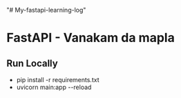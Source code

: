 "# My-fastapi-learning-log" 

# FastAPI - Vanakam da mapla

## Run Locally
- pip install -r requirements.txt
- uvicorn main:app --reload

